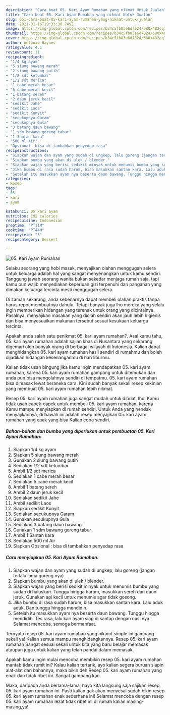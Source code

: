 ```yaml
---
description: "Cara buat 05. Kari Ayam Rumahan yang nikmat Untuk Jualan"
title: "Cara buat 05. Kari Ayam Rumahan yang nikmat Untuk Jualan"
slug: 651-cara-buat-05-kari-ayam-rumahan-yang-nikmat-untuk-jualan
date: 2021-01-16T19:33:30.749Z
image: https://img-global.cpcdn.com/recipes/b34c5fb83e6d7024/680x482cq70/05-kari-ayam-rumahan-foto-resep-utama.jpg
thumbnail: https://img-global.cpcdn.com/recipes/b34c5fb83e6d7024/680x482cq70/05-kari-ayam-rumahan-foto-resep-utama.jpg
cover: https://img-global.cpcdn.com/recipes/b34c5fb83e6d7024/680x482cq70/05-kari-ayam-rumahan-foto-resep-utama.jpg
author: Antonio Haynes
ratingvalue: 4.1
reviewcount: 11
recipeingredient:
- "1/4 kg ayam"
- "5 siung bawang merah"
- "2 siung bawang putih"
- "1/2 sdt ketumbar"
- "1/2 sdt merica"
- "1 cabe merah besar"
- "5 cabe merah kecil"
- "1 batang sereh"
- "2 daun jeruk kecil"
- "sedikit Jahe"
- "sedikit Laos"
- "sedikit Kunyit"
- "secukupnya Garam"
- "secukupnya Gula"
- "3 batang daun bawang"
- "1 sdm bawang goreng tabur"
- "1 Santan kara"
- "500 ml Air"
- "Opsional  bisa di tambahkan penyedap rasa"
recipeinstructions:
- "Siapkan wajan dan ayam yang sudah di ungkep, lalu goreng (jangan terlalu lama goreng nya)"
- "Siapkan bumbu yang akan di ulek / blender."
- "Siapkan wajan yang berisi sedikit minyak untuk menumis bumbu yang sudah di haluskan. Tunggu hingga harum, masukkan sereh dan daun jeruk. Gunakan api kecil untuk menumis agar tidak gosong."
- "Jika bumbu di rasa sudah harum, bisa masukkan santan kara. Lalu aduk aduk. Dan tunggu hingga mendidih."
- "Setelah itu masukkan ayam nya beserta daun bawang. Tunggu hingga mendidih. Tes rasa, lalu kari ayam siap di santap dengan nasi nya. Selamat mencoba, semoga bermanfaat."
categories:
- Resep
tags:
- 05
- kari
- ayam

katakunci: 05 kari ayam 
nutrition: 192 calories
recipecuisine: Indonesian
preptime: "PT11M"
cooktime: "PT44M"
recipeyield: "3"
recipecategory: Dessert

---
```



![05. Kari Ayam Rumahan](https://img-global.cpcdn.com/recipes/b34c5fb83e6d7024/680x482cq70/05-kari-ayam-rumahan-foto-resep-utama.jpg)

Selaku seorang yang hobi masak, menyajikan olahan menggugah selera untuk keluarga adalah hal yang sangat menyenangkan untuk kamu sendiri. Tanggung jawab seorang  wanita bukan sekedar menjaga rumah saja, tapi kamu pun wajib menyediakan keperluan gizi terpenuhi dan panganan yang dimakan keluarga tercinta mesti menggugah selera.

Di zaman  sekarang, anda sebenarnya dapat membeli olahan praktis tanpa harus repot membuatnya dahulu. Tetapi banyak juga lho mereka yang selalu ingin memberikan hidangan yang terenak untuk orang yang dicintainya. Pasalnya, menyajikan masakan yang diolah sendiri akan jauh lebih higienis dan bisa menyesuaikan makanan tersebut sesuai kesukaan keluarga tercinta. 



Apakah anda salah satu penikmat 05. kari ayam rumahan?. Asal kamu tahu, 05. kari ayam rumahan adalah sajian khas di Nusantara yang sekarang digemari oleh banyak orang di berbagai wilayah di Indonesia. Kalian dapat menghidangkan 05. kari ayam rumahan hasil sendiri di rumahmu dan boleh dijadikan hidangan kesenanganmu di hari liburmu.

Kalian tidak usah bingung jika kamu ingin mendapatkan 05. kari ayam rumahan, karena 05. kari ayam rumahan gampang untuk ditemukan dan anda pun bisa mengolahnya sendiri di tempatmu. 05. kari ayam rumahan bisa dimasak lewat beraneka cara. Kini sudah banyak sekali resep kekinian yang membuat 05. kari ayam rumahan lebih nikmat.

Resep 05. kari ayam rumahan juga sangat mudah untuk dibuat, lho. Kamu tidak usah capek-capek untuk membeli 05. kari ayam rumahan, karena Kamu mampu menyiapkan di rumah sendiri. Untuk Anda yang hendak menyajikannya, di bawah ini adalah resep menyajikan 05. kari ayam rumahan yang enak yang bisa Kalian coba sendiri.

<!--inarticleads1-->

##### Bahan-bahan dan bumbu yang diperlukan untuk pembuatan 05. Kari Ayam Rumahan:

1. Siapkan 1/4 kg ayam
1. Siapkan 5 siung bawang merah
1. Gunakan 2 siung bawang putih
1. Sediakan 1/2 sdt ketumbar
1. Ambil 1/2 sdt merica
1. Sediakan 1 cabe merah besar
1. Sediakan 5 cabe merah kecil
1. Ambil 1 batang sereh
1. Ambil 2 daun jeruk kecil
1. Sediakan sedikit Jahe
1. Ambil sedikit Laos
1. Siapkan sedikit Kunyit
1. Sediakan secukupnya Garam
1. Gunakan secukupnya Gula
1. Sediakan 3 batang daun bawang
1. Gunakan 1 sdm bawang goreng tabur
1. Ambil 1 Santan kara
1. Sediakan 500 ml Air
1. Siapkan Opsional : bisa di tambahkan penyedap rasa




<!--inarticleads2-->

##### Cara menyiapkan 05. Kari Ayam Rumahan:

1. Siapkan wajan dan ayam yang sudah di ungkep, lalu goreng (jangan terlalu lama goreng nya)
1. Siapkan bumbu yang akan di ulek / blender.
1. Siapkan wajan yang berisi sedikit minyak untuk menumis bumbu yang sudah di haluskan. Tunggu hingga harum, masukkan sereh dan daun jeruk. Gunakan api kecil untuk menumis agar tidak gosong.
1. Jika bumbu di rasa sudah harum, bisa masukkan santan kara. Lalu aduk aduk. Dan tunggu hingga mendidih.
1. Setelah itu masukkan ayam nya beserta daun bawang. Tunggu hingga mendidih. Tes rasa, lalu kari ayam siap di santap dengan nasi nya. Selamat mencoba, semoga bermanfaat.




Ternyata resep 05. kari ayam rumahan yang nikamt simple ini gampang sekali ya! Kalian semua mampu menghidangkannya. Resep 05. kari ayam rumahan Sangat sesuai sekali untuk kita yang baru belajar memasak ataupun juga untuk kalian yang telah pandai dalam memasak.

Apakah kamu ingin mulai mencoba membikin resep 05. kari ayam rumahan mantab tidak rumit ini? Kalau kalian tertarik, ayo kalian segera buruan siapin alat-alat dan bahannya, maka bikin deh Resep 05. kari ayam rumahan yang enak dan tidak ribet ini. Sangat gampang kan. 

Maka, daripada anda berlama-lama, hayo kita langsung saja sajikan resep 05. kari ayam rumahan ini. Pasti kalian gak akan menyesal sudah bikin resep 05. kari ayam rumahan enak sederhana ini! Selamat mencoba dengan resep 05. kari ayam rumahan lezat tidak ribet ini di rumah kalian masing-masing,ya!.

